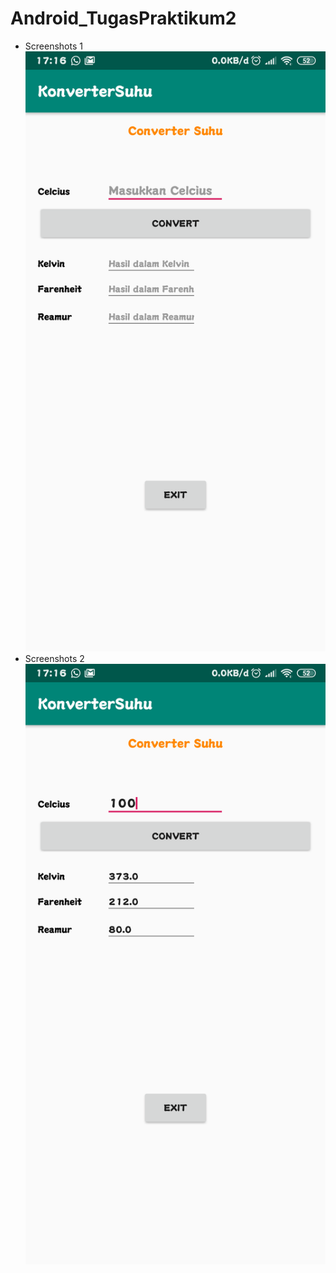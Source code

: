 # Android_TugasPraktikum2
* Screenshots 1 <br>
![alt text](https://github.com/Pramuja/Android_TugasPraktikum2/blob/master/SS1.png)
* Screenshots 2 <br>
![alt text](https://github.com/Pramuja/Android_TugasPraktikum2/blob/master/SS2.png)
